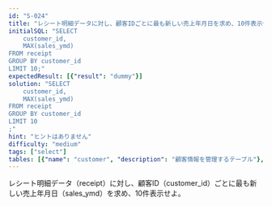 ```yaml
---
id: "S-024"
title: "レシート明細データに対し、顧客IDごとに最も新しい売上年月日を求め、10件表示せよ"
initialSQL: "SELECT
    customer_id,
    MAX(sales_ymd)
FROM receipt
GROUP BY customer_id
LIMIT 10;"
expectedResult: [{"result": "dummy"}]
solution: "SELECT
    customer_id,
    MAX(sales_ymd)
FROM receipt
GROUP BY customer_id
LIMIT 10
;"
hint: "ヒントはありません"
difficulty: "medium"
tags: ["select"]
tables: [{"name": "customer", "description": "顧客情報を管理するテーブル"}, {"name": "receipt", "description": "レシート明細データを管理するテーブル"}, {"name": "store", "description": "店舗情報を管理するテーブル"}, {"name": "product", "description": "商品情報を管理するテーブル"}, {"name": "category", "description": "カテゴリ情報を管理するテーブル"}]
---
```


レシート明細データ（receipt）に対し、顧客ID（customer_id）ごとに最も新しい売上年月日（sales_ymd）を求め、10件表示せよ。